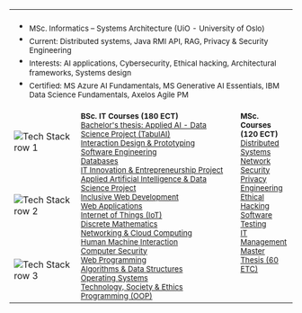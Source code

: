 <table>
  <tr><td colspan="3">
    <ul>
      <li><sub>MSc. Informatics – Systems Architecture (UiO - University of Oslo)</sub></li>
      <li><sub>Current:</b> Distributed systems, Java RMI API, RAG, Privacy &amp; Security Engineering</sub></li>
      <li><sub>Interests:</b> AI applications, Cybersecurity, Ethical hacking, Architectural frameworks, Systems design</sub></li>
      <li><sub>Certified:</b> MS Azure AI Fundamentals, MS Generative AI Essentials, IBM Data Science Fundamentals, Axelos Agile PM</sub></li>
    </ul>
  </td></tr>
  <tr>
    <td>
      <img src="https://skillicons.dev/icons?i=html,css,java,python,nodejs&amp;theme=light" alt="Tech Stack row 1">
    </td>
    <td valign="top" rowspan="3">      
     <sub><b>BSc. IT Courses (180 ECT)</b><br>
      <a href="https://student.oslomet.no/en/studier/-/studieinfo/emne/DATA3900/2024/H%C3%98ST">Bachelor's thesis: Applied AI - Data Science Project (TabulAI)</a><br>
      <a href="https://student.oslomet.no/en/studier/-/studieinfo/emne/ADTS1600/2023/H%C3%98ST">Interaction Design &amp; Prototyping</a><br>
      <a href="https://student.oslomet.no/en/studier/-/studieinfo/emne/DAFE2200/2024/H%C3%98ST">Software Engineering</a><br>
      <a href="https://student.oslomet.no/en/studier/-/studieinfo/emne/DATA1500/2024/H%C3%98ST">Databases</a><br>
      <a href="https://student.oslomet.no/en/studier/-/studieinfo/emne/DATA3740/2024/H%C3%98ST">IT Innovation &amp; Entrepreneurship Project</a><br>
      <a href="https://student.oslomet.no/en/studier/-/studieinfo/emne/DATA3750/2024/H%C3%98ST">Applied Artificial Intelligence &amp; Data Science Project</a><br>
      <a href="https://student.oslomet.no/en/studier/-/studieinfo/emne/DATA1200/2024/H%C3%98ST">Inclusive Web Development</a><br>
      <a href="https://student.oslomet.no/en/studier/-/studieinfo/emne/ITPE3200/2024/H%C3%98ST">Web Applications</a><br>
      <a href="https://student.oslomet.no/en/studier/-/studieinfo/emne/ADSE1310/2024/H%C3%98ST">Internet of Things (IoT)</a><br>
      <a href="https://student.oslomet.no/en/studier/-/studieinfo/emne/DAPE1300/2024/H%C3%98ST">Discrete Mathematics</a><br>
      <a href="https://student.oslomet.no/en/studier/-/studieinfo/emne/DATA2410/2024/H%C3%98ST">Networking &amp; Cloud Computing</a><br>
      <a href="">Human Machine Interaction</a><br>
      <a href="https://student.oslomet.no/en/studier/-/studieinfo/emne/ITPE3100/2024/H%C3%98ST">Computer Security</a><br>
      <a href="https://student.oslomet.no/en/studier/-/studieinfo/emne/DATA1700/2024/H%C3%98ST">Web Programming</a><br>
      <a href="">Algorithms &amp; Data Structures</a><br>
      <a href="">Operating Systems</a><br>
      <a href="">Technology, Society &amp; Ethics</a><br>
      <a href="">Programming (OOP)</a>
      </sub>
    </td>
     <td width="20%" valign="top" rowspan="3">
     <sub><b>MSc. Courses (120 ECT)</b><br>
      <a href="">Distributed Systems</a><br>
      <a href="">Network Security</a><br>
      <a href="">Privacy Engineering</a><br>
      <a href="">Ethical Hacking</a><br>
      <a href="">Software Testing</a><br>
      <a href="">IT Management</a><br>
      <a href="">Master Thesis (60 ETC)</a>
      </sub>
    </td>
  </tr>
  <tr>
    <td>
      <img src="https://skillicons.dev/icons?i=bash,linux,latex,mysql,git&amp;theme=light" alt="Tech Stack row 2">
    </td>
  </tr>
  <tr>
    <td>
      <img src="https://skillicons.dev/icons?i=azure,gcp,docker,kubernetes,pytorch&amp;theme=light" alt="Tech Stack row 3">
    </td>
  </tr>
</table>
